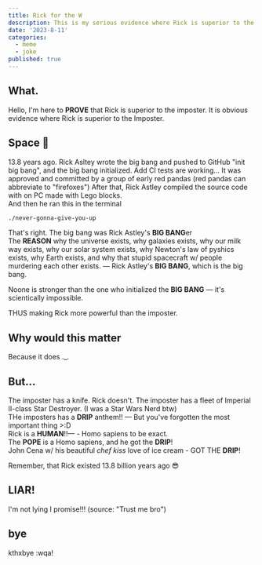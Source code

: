```yaml
---
title: Rick for the W
description: This is my serious evidence where Rick is superior to the imposter
date: '2023-8-11'
categories:
  - meme
  - joke
published: true
---
```


## What.

Hello, I'm here to **PROVE** that Rick is superior to the imposter. It is obvious evidence where Rick is superior to the Imposter.

## Space 🌌

13.8 years ago. Rick Asltey wrote the big bang and pushed to GitHub "init big bang", and the big bang initialized. Add CI tests are working... It was approved and committed by a group of early red pandas (red pandas can abbreviate to "firefoxes")
After that, Rick Astley compiled the source code with on PC made with Lego blocks.  
And then he ran this in the terminal

```bash
./never-gonna-give-you-up
```

That's right. The big bang was Rick Astley's **BIG BANG**er  
The **REASON** why the universe exists, why galaxies exists, why our milk way exists, why our solar system exists, why Newton's law of pyshics exists, why Earth exists, and why that stupid spacecraft w/ people murdering each other exists. — Rick Astley's **BIG BANG**, which is the big bang.

Noone is stronger than the one who initialized the **BIG BANG** — it's scientically impossible.

THUS making Rick more powerful than the imposter.

## Why would this matter

Because it does .\_.

## But...

The imposter has a knife. Rick doesn't. The imposter has a fleet of Imperial II-class Star Destroyer. (I was a Star Wars Nerd btw)  
THe imposters has a **DRIP** anthem!! — But you've forgotten the most important thing >:D  
Rick is a **HUMAN**!!— - Homo sapiens to be exact.  
The **POPE** is a Homo sapiens, and he got the **DRIP**!  
John Cena w/ his beautiful _chef kiss_ love of ice cream - GOT THE **DRIP**!

Remember, that Rick existed 13.8 billion years ago 😎

## LIAR!

I'm not lying I promise!!! (source: "Trust me bro")

## bye

kthxbye :wqa!
